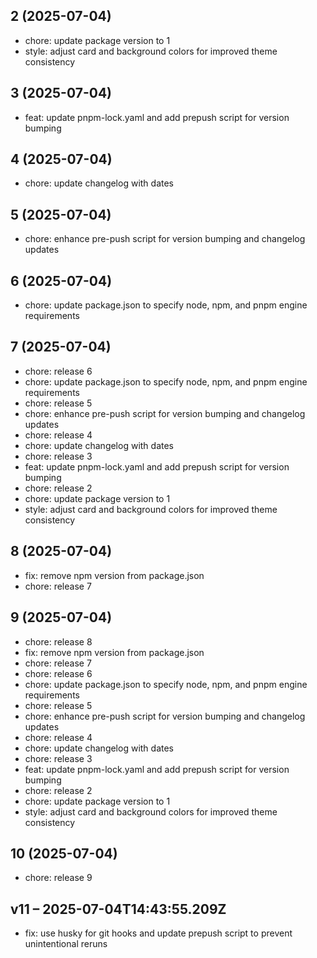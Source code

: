 ## 2 (2025-07-04)

- chore: update package version to 1
- style: adjust card and background colors for improved theme consistency

## 3 (2025-07-04)

- feat: update pnpm-lock.yaml and add prepush script for version bumping

## 4 (2025-07-04)

- chore: update changelog with dates

## 5 (2025-07-04)

- chore: enhance pre-push script for version bumping and changelog updates

## 6 (2025-07-04)

- chore: update package.json to specify node, npm, and pnpm engine requirements

## 7 (2025-07-04)

- chore: release 6
- chore: update package.json to specify node, npm, and pnpm engine requirements
- chore: release 5
- chore: enhance pre-push script for version bumping and changelog updates
- chore: release 4
- chore: update changelog with dates
- chore: release 3
- feat: update pnpm-lock.yaml and add prepush script for version bumping
- chore: release 2
- chore: update package version to 1
- style: adjust card and background colors for improved theme consistency

## 8 (2025-07-04)

- fix: remove npm version from package.json
- chore: release 7

## 9 (2025-07-04)

- chore: release 8
- fix: remove npm version from package.json
- chore: release 7
- chore: release 6
- chore: update package.json to specify node, npm, and pnpm engine requirements
- chore: release 5
- chore: enhance pre-push script for version bumping and changelog updates
- chore: release 4
- chore: update changelog with dates
- chore: release 3
- feat: update pnpm-lock.yaml and add prepush script for version bumping
- chore: release 2
- chore: update package version to 1
- style: adjust card and background colors for improved theme consistency

## 10 (2025-07-04)

- chore: release 9
## v11 – 2025-07-04T14:43:55.209Z
- fix: use husky for git hooks and update prepush script to prevent unintentional reruns
